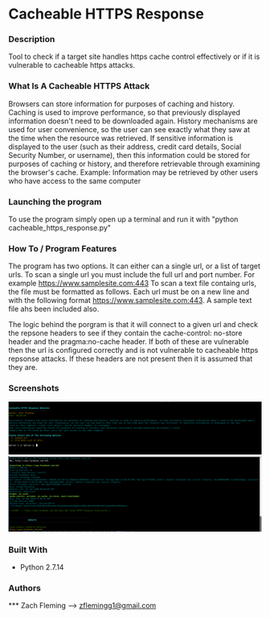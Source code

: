 # Cacheable HTTPS Response

### Description

Tool to check if a target site handles https cache control effectively or if it is vulnerable to cacheable https attacks.

### What Is A Cacheable HTTPS Attack

Browsers can store information for purposes of caching and history. Caching is used to improve performance, so that previously displayed information doesn't need to be downloaded again. History mechanisms are used for user convenience, so the user can see exactly what they saw at the time when the resource was retrieved. If sensitive information is displayed to the user (such as their address, credit card details, Social Security Number, or username), then this information could be stored for purposes of caching or history, and therefore retrievable through examining the browser's cache. Example: Information may be retrieved by other users who have access to the same computer

### Launching the program

To use the program simply open up a terminal and run it with "python cacheable_https_response.py"

### How To / Program Features

The program has two options. It can either can a single url, or a list of target urls. 
To scan a single url you must include the full url and port number. For example https://www.samplesite.com:443
To scan a text file containg urls, the file must be formatted as follows. Each url must be on a new line and with the following format https://www.samplesite.com:443. A sample text file ahs been included also. 

The logic behind the porgram is that it will connect to a given url and check the repsone headers to see if they contain the cache-control: no-store header and the pragma:no-cache header. If both of these are vulnerable then the url is configured correctly and is not vulnerable to cacheable https repsonse attacks. If these headers are not present then it is assumed that they are. 

### Screenshots
![alt text](screenshots/Cacheable_HTTPS_Overview.png "Overview of Program")
![alt text](screenshots/Cacheable_HTTPS_Output.png "Sample Output")


### Built With

* Python 2.7.14

### Authors

*** Zach Fleming --> zflemingg1@gmail.com





